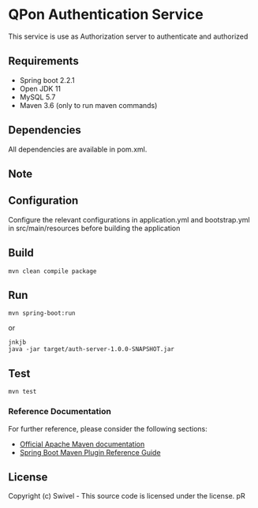 # QPon Authentication Service

This service is use as Authorization server to authenticate and authorized 

## Requirements
* Spring boot 2.2.1
* Open JDK 11
* MySQL 5.7
* Maven 3.6 (only to run maven commands)

## Dependencies
All dependencies are available in pom.xml.

## Note

## Configuration
Configure the relevant configurations in application.yml and bootstrap.yml in
src/main/resources before building the application

## Build
```
mvn clean compile package
```

## Run
```
mvn spring-boot:run
```
or
```
jnkjb
java -jar target/auth-server-1.0.0-SNAPSHOT.jar
```

## Test
```
mvn test
```

### Reference Documentation
For further reference, please consider the following sections:

* [Official Apache Maven documentation](https://maven.apache.org/guides/index.html)
* [Spring Boot Maven Plugin Reference Guide](https://docs.spring.io/spring-boot/docs/2.2.1.RELEASE/maven-plugin/)


## License

Copyright (c) Swivel - 
This source code is licensed under the  license. 
pR
